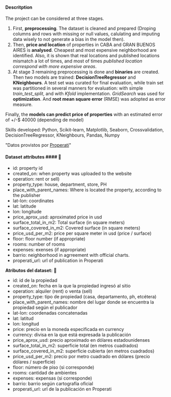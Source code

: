 #### Descritption

The project can be considered at three stages.

1. First, **preprocessing**. The dataset is cleaned and prepared (Droping columns and rows with missing or null values, calulating and imputing data wisely to not generate a bias in the model then).
2. Then, **price and location** of properties in CABA and GRAN BUENOS AIRES is **analysed**. Cheapest and most expensive neighborhood are identified. Also, it is shown that real locations and published locations mismatch a lot of times, and most of times *published location correspond with more expensive areas*.
3. At stage 3 remaining preprocessing is done and **binaries** are created. Then two models are trained: **DecisionTreeRegressor** and **KNeighbours**. A test set was curated for final evaluation, while train set was partitioned in several manners for evaluation: with simple *train_test_split*, and with *Kfold* implementation. *GridSearch* was used for **optimization**. And **root mean square error** (RMSE) was adopted as error measure.

Finally, the **models can predict price of properties** with an estimated error of +/-$ 40000 (depending de model)

Skills developed: Python, Scikit-learn, Matplotlib, Seaborn, Crossvalidation, DecisionTreeRegressor, KNeighbours, Pandas, Numpy

"Datos provistos por <a href='https://www.properati.com.ar/data'>Properati</a>"

#### Dataset attributes ####  :telescope:

* id: property id
* created_on: when property was uploaded to the website
* operation: rent or sell)
* property_type: house, department, store, PH
* place_with_parent_names: Where is located the property, according to the publisher
* lat-lon: coordinates
* lat: latitude
* lon: longitude
* price_aprox_usd: aproximated price in usd
* surface_total_in_m2: Total surface (in square meters)
* surface_covered_in_m2: Covered surface (in square meters)
* price_usd_per_m2: price per square meter in usd (price / surface)
* floor: floor number (if appropriate)
* rooms: number of rooms
* expenses: exenses (if appropriate)
* barrio: neighborhood in agrreement with official charts.
* properati_url: url of publication in Properati


****Atributos del dataset:**** :telescope:

* id: id de la propiedad
* created_on: fecha en la que la propiedad ingresó al sitio
* operation: alquiler (rent) o venta (sell)
* property_type: tipo de propiedad (casa, departamento, ph, etcétera)
* place_with_parent_names: nombre del lugar donde se encuentra la propiedad según el publicador
* lat-lon: coordenadas concatenadas
* lat: latitud
* lon: longitud
* price: precio en la moneda especificada en currency
* currency: divisa en la que está expresada la publicación
* price_aprox_usd: precio aproximado en dólares estadounidenses
* surface_total_in_m2: superficie total (en metros cuadrados)
* surface_covered_in_m2: superficie cubierta (en metros cuadrados)
* price_usd_per_m2: precio por metro cuadrado en dólares (precio dólares / superficie)
* floor: número de piso (si corresponde)
* rooms: cantidad de ambientes
* expenses: expensas (si corresponde)
* barrio: barrio según cartografía oficial
* properati_url: url de la publicación en Properati
